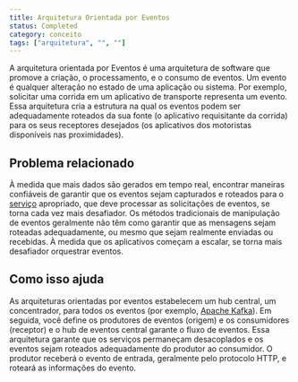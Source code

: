 ```yaml
---
title: Arquitetura Orientada por Eventos
status: Completed
category: conceito
tags: ["arquitetura", "", ""]
---
```


A arquitetura orientada por Eventos é uma arquitetura de software que promove a criação, o processamento, e o consumo de eventos.
Um evento é qualquer alteração no estado de uma aplicação ou sistema.
Por exemplo, solicitar uma corrida em um aplicativo de transporte representa um evento.
Essa arquitetura cria a estrutura na qual os eventos podem ser adequadamente roteados da sua fonte (o aplicativo requisitante da corrida) para os seus receptores desejados (os aplicativos dos motoristas disponíveis nas proximidades).

## Problema relacionado

À medida que mais dados são gerados em tempo real, encontrar maneiras confiáveis de garantir que os eventos sejam capturados e roteados para o [serviço](/pt-br/service/) apropriado, que deve processar as solicitações de eventos, se torna cada vez mais desafiador.
Os métodos tradicionais de manipulação de eventos geralmente não têm como garantir que as mensagens sejam roteadas adequadamente, ou mesmo que sejam realmente enviadas ou recebidas.
À medida que os aplicativos começam a escalar, se torna mais desafiador orquestrar eventos.

## Como isso ajuda

As arquiteturas orientadas por eventos estabelecem um hub central, um concentrador, para todos os eventos (por exemplo, [Apache Kafka](http://kafka.apache.org/)).
Em seguida, você define os produtores de eventos (origem) e os consumidores (receptor) e o hub de eventos central garante o fluxo de eventos.
Essa arquitetura garante que os serviços permaneçam desacoplados e os eventos sejam roteados adequadamente do produtor ao consumidor.
O produtor receberá o evento de entrada, geralmente pelo protocolo HTTP, e roteará as informações do evento.
